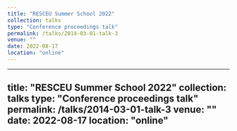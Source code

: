 ```yaml
---
title: "RESCEU Summer School 2022"
collection: talks
type: "Conference proceedings talk"
permalink: /talks/2014-03-01-talk-3
venue: ""
date: 2022-08-17
location: "online"
---
```

---
title: "RESCEU Summer School 2022"
collection: talks
type: "Conference proceedings talk"
permalink: /talks/2014-03-01-talk-3
venue: ""
date: 2022-08-17
location: "online"
---
